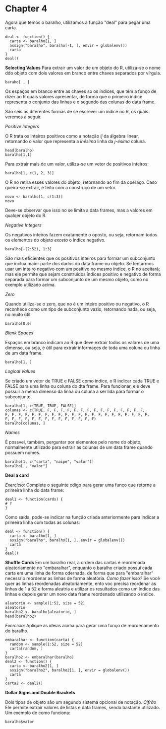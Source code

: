 # Chapter 4

Agora que temos o baralho, utilizamos a função "deal" para pegar uma carta.
```
deal <- function() {
  carta <- baralho[1, ]
  assign("baralho", baralho[-1, ], envir = globalenv())
  carta
}
deal()
```

**Selecting Values**
Para extrair um valor de um objeto do R, utiliza-se o nome ddo objeto com dois valores em branco entre chaves separados por vírgula.
```
baraho[ , ]
```
Os espaços em branco entre as chaves so os índices, que têm a funço de dizer ao R quais valores apresentar, de forma que o primeiro índice representa o conjunto das linhas e o segundo das colunas do data frame.

São seis as diferentes formas de se escrever um índice no R, os quais veremos a seguir.

*Positive Integers*

O R trata os inteiros positivos como a notação *ij* da álgebra linear, retornando o valor que representa a *inésima* linha da *j-ésima* coluna.
```
head(baralho)
baralho[1,1]
```
Para extrair mais de um valor, utiliza-se um vetor de positivos inteiros:
``` 
baralho[1, c(1, 2, 3)]
``` 
O R no retira esses valores do objeto, retornando ao fim da operaço. Caso queira-se extrair, é feito com a construço de um vetor.
```
novo <- baralho[1, c(1:3)]
novo
```
Deve-se observar que isso no se limita a data frames, mas a valores em qualqer objeto do R.

*Negative Integers*

Os negativos inteiros fazem exatamente o oposto, ou seja, retornam todos os elementos do objeto *exceto* o índice negativo.
```
baralho[-(2:52), 1:3]
```
São mais eficientes que os positivos inteiros para formar um subconjunto que inclua maior parte dos dados do data frame ou objeto.
Se tentarmos usar um inteiro negativo com um positivo no mesmo índice, o R no aceitará; mas ele permite que sejam construídos índices positivo e negativo de forma separada para formar um subconjunto de um mesmo objeto, como no exemplo utilizado acima.

*Zero*

Quando utiliza-se o zero, que no é um inteiro positivo ou negativo, o R reconhece como um tipo de subconjunto vazio, retornando nada, ou seja, no  muito útil.
```
baralho[0,0]
```

*Blank Spaces*

Espaços em branco indicam ao R que deve extrair todos os valores de uma dimenso, ou seja, é útil para extrair informaçes de toda uma coluna ou linha de um data frame.
```
baralho[1, ]
```

*Logical Values*

Se criado um vetor de TRUE e FALSE como índice, o R indicar cada TRUE e FALSE para uma linha ou coluna do dta frame. Para funcionar, ele deve possuir a mema dimenso da linha ou coluna a ser lida para formar o subconjunto.
```
baralho[1, c(TRUE, TRUE, FALSE)]
colunas <- c(TRUE, F, F, F, F, F, F, F, F, F, F, F, F, F, F, F,
F, F, F, F, F, F, F, F, F, F, F, F, F, F, F, F, F, F, F, F, F, F,
F, F, F, F, F, F, F, F, F, F, F, F, F, F)
baralho[colunas, ]
```

*Names*

É possvel, também, perguntar por elementos pelo nome do objeto, normalmente utilizado para extrair as colunas de um data frame quando possuem nomes.
```
baralho[1, c("carta", "naipe", "valor")]
baralho[ , "valor"]
```

**Deal a card**

*Exercício:*
Complete o seguinte cdigo para gerar uma funço que retorne a primeira linha do data frame:
```
deal1 <- function(cards) {
# ?
}
```
Como saída, pode-se indicar na função criada anteriormente para indicar a primeira linha com todas as colunas:
```
deal <- function() {
  carta <- baralho[1, ]
  assign("baralho", baralho[1, ], envir = globalenv())
  carta
}
deal()
```

**Shuffle Cards**
Em um baralho real, a ordem das cartas é reordenada aleatoriamente no "embaralhar", enquanto o baralho criado possui cada carta em uma linha de forma odernada, de forma que para "embaralhar"  necessrio reordenar as linhas de forma aleatória.
*Como fazer isso?*
Se você quer as linhas reordenadas aleatoriamente, ento voc precisa reordenar as linhas de 1 a 52 e forma aleatria e utilizar os resultados como um índice das linhas e depois gerar um novo data frame reordenado utilizando o índice.
```
aleatorio <- sample(1:52, size = 52)
aleatorio
baralho2 <- baralho[aleatorio, ]
head(baralho2)
```
*Exercício:* Aplique as ideias acima para gerar uma funço de reordenamento do baralho.
```
embaralhar <- function(carta) {
  random <- sample(1:52, size = 52)
  carta[random, ]
}
baralho2 <- embaralhar(baralho)
deal2 <- function() {
  carta <- baralho2[1, ]
  assign("baralho2", baralho2[1, ], envir = globalenv())
  carta
}
carta2 <- deal2()
```

**Dollar Signs and Double Brackets**

Dois tipos de objeto são um segundo sistema opcional de notação.
*Cifrão*
Ele permite extrair valores de listas e data frames, sendo bastante utilizado. Um exemplo de como funciona:
```
baralho$valor
```
